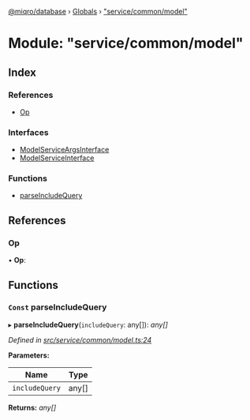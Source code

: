 [@miqro/database](../README.md) › [Globals](../globals.md) › ["service/common/model"](_service_common_model_.md)

# Module: "service/common/model"

## Index

### References

* [Op](_service_common_model_.md#op)

### Interfaces

* [ModelServiceArgsInterface](../interfaces/_service_common_model_.modelserviceargsinterface.md)
* [ModelServiceInterface](../interfaces/_service_common_model_.modelserviceinterface.md)

### Functions

* [parseIncludeQuery](_service_common_model_.md#const-parseincludequery)

## References

###  Op

• **Op**:

## Functions

### `Const` parseIncludeQuery

▸ **parseIncludeQuery**(`includeQuery`: any[]): *any[]*

*Defined in [src/service/common/model.ts:24](https://github.com/claukers/miqro-sequelize/blob/624a208/src/service/common/model.ts#L24)*

**Parameters:**

Name | Type |
------ | ------ |
`includeQuery` | any[] |

**Returns:** *any[]*
